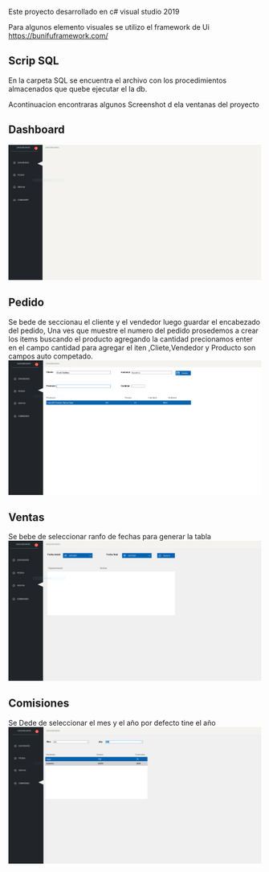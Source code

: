 Este proyecto desarrollado en c# visual studio 2019

Para algunos elemento visuales se utilizo el framework de Ui https://bunifuframework.com/

## Scrip SQL

En la carpeta SQL se encuentra el archivo con los procedimientos almacenados que quebe ejecutar el la db.

Acontinuacion encontraras algunos Screenshot d ela ventanas del proyecto

## Dashboard

<img src="https://github.com/icordoba8/AccumulatedSales/blob/master/Screenshot/Dashboard.PNG" alt="">

## Pedido

Se bede de seccionau el cliente y el vendedor luego guardar el encabezado del pedido,
Una ves que muestre el numero del pedido prosedemos a crear los items buscando el producto agregando la cantidad precionamos enter en el campo cantidad para agregar el iten ,Cliete,Vendedor y Producto son campos auto competado.
<img src="https://github.com/icordoba8/AccumulatedSales/blob/master/Screenshot/Pedido.PNG" alt="">

## Ventas

Se bebe de seleccionar ranfo de fechas para generar la tabla
<img src="https://github.com/icordoba8/AccumulatedSales/blob/master/Screenshot/Ventas.PNG" alt="">

## Comisiones

Se Dede de seleccionar el mes y el año por defecto tine el año
<img src="https://github.com/icordoba8/AccumulatedSales/blob/master/Screenshot/Comisiones.PNG" alt="">
